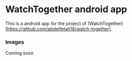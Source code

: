 # WatchTogether android app

This is a android app for the project of (WatchTogether)[https://github.com/abdelfetah18/watch-together].

### Images

Coming soon

